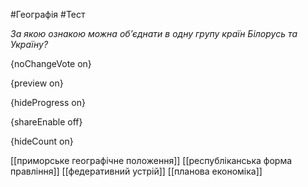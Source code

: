 #Географія #Тест

*За якою ознакою можна об’єднати в одну групу країн Білорусь та Україну?*

{noChangeVote on}

{preview on}

{hideProgress on}

{shareEnable off}

{hideCount on}

[[приморське географічне положення]]
[[республіканська форма правління]]
[[федеративний устрій]]
[[планова економіка]]
